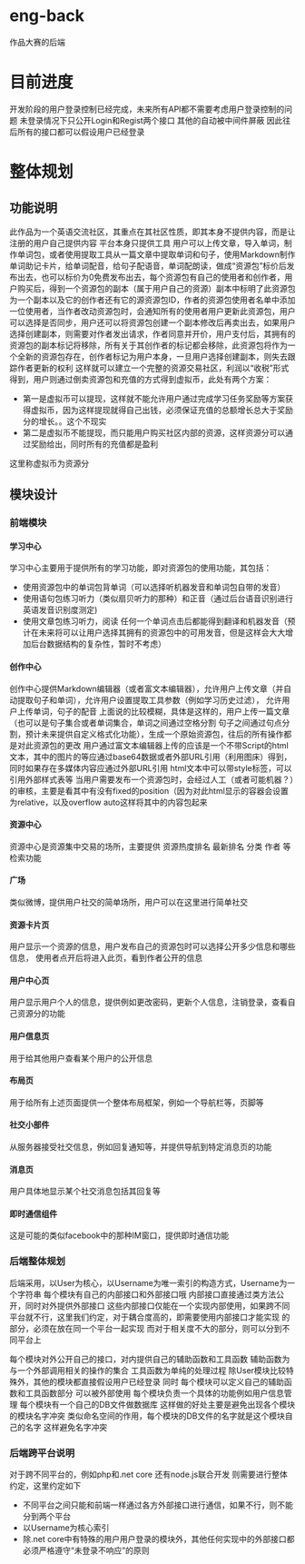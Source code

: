 # eng-back
作品大赛的后端 
# 目前进度 
开发阶段的用户登录控制已经完成，未来所有API都不需要考虑用户登录控制的问题 
未登录情况下只公开Login和Regist两个接口 其他的自动被中间件屏蔽 
因此往后所有的接口都可以假设用户已经登录

# 整体规划
## 功能说明
此作品为一个英语交流社区，其重点在其社区性质，即其本身不提供内容，而是让注册的用户自己提供内容 
平台本身只提供工具 
用户可以上传文章，导入单词，制作单词包，或者使用提取工具从一篇文章中提取单词和句子，使用Markdown制作单词助记卡片，给单词配音，给句子配语音，单词配朗读，做成“资源包”标价后发布出去，也可以标价为0免费发布出去，每个资源包有自己的使用者和创作者，用户购买后，得到一个资源包的副本（属于用户自己的资源）副本中标明了此资源包为一个副本以及它的创作者还有它的源资源包ID，作者的资源包使用者名单中添加一位使用者，当作者改动资源包时，会通知所有的使用者用户更新此资源包，用户可以选择是否同步，用户还可以将资源包创建一个副本修改后再卖出去，如果用户选择创建副本，则需要对作者发出请求，作者同意并开价，用户支付后，其拥有的资源包的副本标记将移除，所有关于其创作者的标记都会移除，此资源包将作为一个全新的资源包存在，创作者标记为用户本身，一旦用户选择创建副本，则失去跟踪作者更新的权利 
这样就可以建立一个完整的资源交易社区，利润以“收税”形式得到，用户则通过倒卖资源包和充值的方式得到虚拟币，此处有两个方案：
*   第一是虚拟币可以提现，这样就不能允许用户通过完成学习任务奖励等方案获得虚拟币，因为这样提现就得自己出钱，必须保证充值的总额增长总大于奖励分的增长。。这个不现实
*   第二是虚拟币不能提现，而只能用户购买社区内部的资源，这样资源分可以通过奖励给出，同时所有的充值都是盈利 

这里称虚拟币为资源分 
## 模块设计

### 前端模块

#### 学习中心
学习中心主要用于提供所有的学习功能，即对资源包的使用功能，其包括：
*   使用资源包中的单词包背单词（可以选择听机器发音和单词包自带的发音）
*   使用语句包练习听力（类似扇贝听力的那种）和正音（通过后台语音识别进行英语发音识别度测定)
*   使用文章包练习听力，阅读
任何一个单词点击后都能得到翻译和机器发音（预计在未来将可以让用户选择其拥有的资源包中的可用发音，但是这样会大大增加后台数据结构的复杂性，暂时不考虑） 

#### 创作中心
创作中心提供Markdown编辑器（或者富文本编辑器），允许用户上传文章（并自动提取句子和单词），允许用户设置提取工具参数（例如学习历史过滤）， 允许用户上传单词，句子的配音 
上面说的比较模糊，具体是这样的，用户上传一篇文章（也可以是句子集合或者单词集合，单词之间通过空格分割 句子之间通过句点分割，预计未来提供自定义格式化功能），生成一个原始资源包，往后的所有操作都是对此资源包的更改 
用户通过富文本编辑器上传的应该是一个不带Script的html文本，其中的图片的等应通过base64数据或者外部URL引用（利用图床）得到，同时如果存在多媒体内容应通过外部URL引用 
html文本中可以带style标签，可以引用外部样式表等 
当用户需要发布一个资源包时，会经过人工（或者可能机器？）的审核，主要是看其中有没有fixed的position（因为对此html显示的容器会设置为relative，以及overflow auto这样将其中的内容包起来
#### 资源中心
资源中心是资源集中交易的场所，主要提供 资源热度排名 最新排名 分类 作者 等检索功能
#### 广场
类似微博，提供用户社交的简单场所，用户可以在这里进行简单社交
#### 资源卡片页
用户显示一个资源的信息，用户发布自己的资源包时可以选择公开多少信息和哪些信息， 
使用者点开后将进入此页，看到作者公开的信息 
#### 用户中心页
用户显示用户个人的信息，提供例如更改密码，更新个人信息，注销登录，查看自己资源分的功能
#### 用户信息页
用于给其他用户查看某个用户的公开信息
#### 布局页
用于给所有上述页面提供一个整体布局框架，例如一个导航栏等，页脚等
#### 社交小部件
从服务器接受社交信息，例如回复通知等，并提供导航到特定消息页的功能
#### 消息页
用户具体地显示某个社交消息包括其回复等
#### 即时通信组件
这是可能的类似facebook中的那种IM窗口，提供即时通信功能

### 后端整体规划
后端采用，以User为核心，以Username为唯一索引的构造方式，Username为一个字符串 
每个模块有自己的内部接口和外部接口哦 
内部接口直接通过类方法公开，同时对外提供外部接口 
这些内部接口仅能在一个实现内部使用，如果跨不同平台就不行，这里我们约定，对于耦合度高的，即需要使用内部接口才能实现 
的部分，必须在放在同一个平台一起实现 
而对于相关度不大的部分，则可以分到不同平台上

每个模块对外公开自己的接口，对内提供自己的辅助函数和工具函数 
辅助函数为与一个外部调用相关的操作的集合 
工具函数为单纯的处理过程 
除User模块比较特殊外，其他的模块都直接假设用户已经登录 
同时 每个模块可以定义自己的辅助函数和工具函数部分 
可以被外部使用 
每个模块负责一个具体的功能例如用户信息管理 
每个模块有一个自己的DB文件做数据库 
这样做的好处主要是避免出现各个模块的模块名字冲突 
类似命名空间的作用，每个模块的DB文件的名字就是这个模块自己的名字 
这样避免名字冲突
### 后端跨平台说明
对于跨不同平台的，例如php和.net core 还有node.js联合开发 
则需要进行整体约定，这里约定如下
* 不同平台之间只能和前端一样通过各方外部接口进行通信，如果不行，则不能分到两个平台
* 以Username为核心索引
* 除.net core中有特殊的用户用户登录的模块外，其他任何实现中的外部接口都必须严格遵守“未登录不响应”的原则
